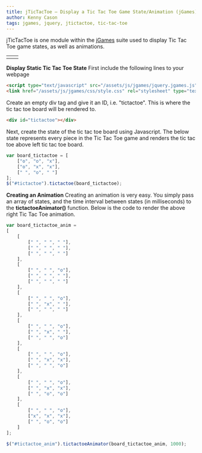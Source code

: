 ```yaml
---
title: jTicTacToe – Display a Tic Tac Toe Game State/Animation (jGames)
author: Kenny Cason
tags: jgames, jquery, jtictactoe, tic-tac-toe
---
```


jTicTacToe is one module within the <a href="/posts/2011-08-08-jgames.html">jGames</a> suite used to display Tic Tac Toe game states, as well as animations.

<table><tr>
<td><div id="tictactoe"></div></td>
<td><div id="tictactoe_anim"></div></td>
</tr></table>

<strong>Display Static Tic Tac Toe State</strong>
First include the following lines to your webpage

```html
<script type="text/javascript" src="/assets/js/jgames/jquery.jgames.js"></script>
<link href="/assets/js/jgames/css/style.css" rel="stylesheet" type="text/css" />
```

Create an empty div tag and give it an ID, i.e. "tictactoe". This is where the tic tac toe board will be rendered to.

```html
<div id="tictactoe"></div>
```

Next, create the state of the tic tac toe board using Javascript. The below state represents every piece in the Tic Tac Toe game and renders the tic tac toe above left tic tac toe board.

```javascript
var board_tictactoe = [
    ["o", "o", "x"],
    ["o", "x", "x"],
    [" ", "o", " "]
];
$("#tictactoe").tictactoe(board_tictactoe);
```

<strong>Creating an Animation</strong>
Creating an animation is very easy. You simply pass an array of states, and the time interval between states (in milliseconds) to the <b>tictactoeAnimator()</b> function. Below is the code to render the above right Tic Tac Toe animation.

```javascript
var board_tictactoe_anim =
[
    [
        [" ", " ", " "],
        [" ", " ", " "],
        [" ", " ", " "]
    ],
    [
        [" ", " ", "o"],
        [" ", " ", " "],
        [" ", " ", " "]
    ],
    [
        [" ", " ", "o"],
        [" ", "x", " "],
        [" ", " ", " "]
    ],
    [
        [" ", " ", "o"],
        [" ", "x", " "],
        [" ", " ", "o"]
    ],
    [
        [" ", " ", "o"],
        [" ", "x", "x"],
        [" ", " ", "o"]
    ],
    [
        [" ", " ", "o"],
        [" ", "x", "x"],
        [" ", "o", "o"]
    ],
    [
        [" ", " ", "o"],
        ["x", "x", "x"],
        [" ", "o", "o"]
    ]
];

$("#tictactoe_anim").tictactoeAnimator(board_tictactoe_anim, 1000);
```

<script src="//ajax.googleapis.com/ajax/libs/jquery/1.6.2/jquery.min.js" type="text/javascript"></script>
<script type="text/javascript" src="/assets/js/jgames/jquery.jgames.js"></script>
<script type="text/javascript" src="/assets/js/jgames/jquery.jgames.demo-data.js"></script>
<link href="/assets/js/jgames/css/style.css" rel="stylesheet" type="text/css" />
<script type="text/javascript">
<!--
$(document).ready(function(){$("#tictactoe").tictactoe(board_tictactoe);$("#tictactoe_anim").tictactoeAnimator(board_tictactoe_anim, 1000);});
//--></script>
